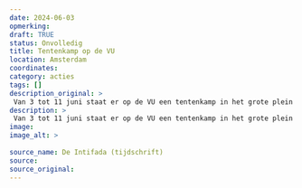 ```yaml
---
date: 2024-06-03
opmerking: 
draft: TRUE
status: Onvolledig
title: Tentenkamp op de VU
location: Amsterdam
coordinates: 
category: acties
tags: []
description_original: > 
 Van 3 tot 11 juni staat er op de VU een tentenkamp in het grote plein
description: > 
 Van 3 tot 11 juni staat er op de VU een tentenkamp in het grote plein
image: 
image_alt: > 
 
source_name: De Intifada (tijdschrift)
source: 
source_original: 
---
```

